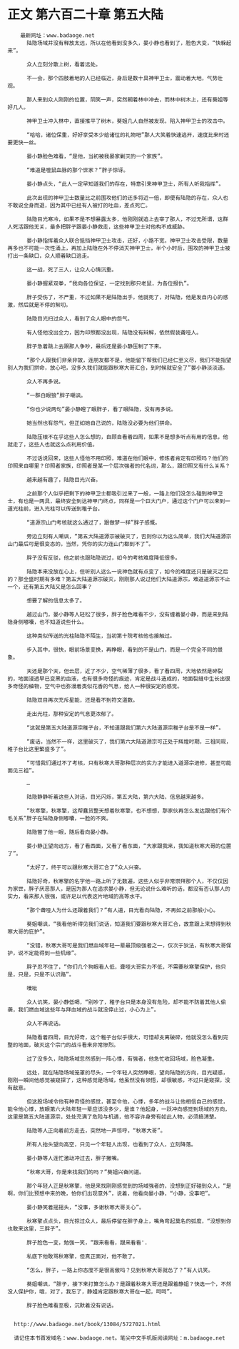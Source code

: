 # 正文 第六百二十章 第五大陆
        最新网址：www.badaoge.net
          陆隐场域并没有释放太远，所以在他看到没多久，晏小静也看到了，脸色大变，“快躲起来”。
      
          众人立刻分散上树，看着远处。
      
          不一会，那个四肢着地的人已经临近，身后是数十具神甲卫士，震动着大地，气势壮观。
      
          那人来到众人刚刚的位置，阴笑一声，突然朝着林中冲去，而林中树木上，还有葵姐等好几人。
      
          神甲卫士冲入林中，直接推平了树木，葵姐几人自然被发现，陷入神甲卫士的攻击中。
      
          “哈哈，诸位保重，好好享受本少给诸位的礼物吧”那人大笑着快速逃开，速度比来时还要更快一丝。
      
          晏小静脸色难看，“是他，当初被我晏家剿灭的一个家族”。
      
          “难道是噬鼠血脉的那个世家？”胖子惊讶。
      
          晏小静点头，“此人一定早知道我们的存在，特意引来神甲卫士，所有人听我指挥”。
      
          此次出现的神甲卫士数量比之前围攻他们的还多将近一倍，即便有陆隐的存在，众人也不敢说全身而退，因为其中已经有人被打的吐血，差点死亡。
      
          陆隐目光寒冷，如果不是不想暴露太多，他刚刚就追上去宰了那人，不过无所谓，这群人死活跟他无关，最多把胖子跟晏小静救走，这些神甲卫士对他构不成威胁。
      
          晏小静指挥着众人联合抵挡神甲卫士攻击，还好，小路不宽，神甲卫士攻击受限，数量再多也不可能一次性涌上，再加上陆隐在外不停消灭神甲卫士，半个小时后，围攻的神甲卫士被打出一条缺口，众人顺着缺口逃走。
      
          这一战，死了三人，让众人心情沉重。
      
          晏小静握紧双拳，“我向各位保证，一定找到那只老鼠，为各位报仇”。
      
          胖子受伤了，不严重，不过如果不是陆隐出手，他就死了，对陆隐，他是发自内心的感激，然后就是不停的絮叨。
      
          陆隐目光扫过众人，看到了众人眼中的怨气。
      
          有人怪他没出全力，因为印照都没出现，陆隐没有辩解，依然假装聋哑人。
      
          胖子急着跳上去跟那人争吵，最后还是晏小静压制了下来。
      
          “那个人跟我们非亲非故，连朋友都不是，他能留下帮我们已经仁至义尽，我们不能指望别人为我们拼命，放心吧，没多久我们就能跟秋寒大哥汇合，到时候就安全了”晏小静淡淡道。
      
          众人不再多说。
      
          “一群白眼狼”胖子嘲讽。
      
          “你也少说两句”晏小静瞪了眼胖子，看了眼陆隐，没有再多说。
      
          她当然也有怨气，但正如她自己说的，陆隐没必要为他们拼命。
      
          陆隐压根不在乎这些人怎么想的，自顾自看着四周，如果不是想多听点有用的信息，他就走了，这些人也就这么点利用价值。
      
          不过话说回来，这些人怪他不用印照，难道在他们眼中，修炼者肯定有印照吗？他们的印照来自哪里？印照者家族，印照者是某一个层次强者的代名词，那么，跟印照又有什么关系？
      
          越来越有趣了，陆隐目光兴奋。
      
          之前那个人似乎把剩下的神甲卫士都吸引过来了一般，一路上他们没怎么碰到神甲卫士，有也是一两具，最终安全到达神甲门终点，同样是一个巨大门户，通过这个门户可以来到一道光柱前，进入光柱可以传送到稚子台。
      
          “道源宗山门考核就这么通过了，跟做梦一样”胖子感慨。
      
          旁边立刻有人嘲讽，“第五大陆道源宗被破灭了，否则你以为这么简单，我们大陆道源宗山门最后可是很变态的，当然，凭你的实力连山门都到不了”。
      
          胖子没有反驳，他之前也跟陆隐说过，如今的考核难度降低很多。
      
          陆隐本来没放在心上，但听别人这么一说神色就有点变了，如今的难度还只是破灭之后的？那全盛时期有多难？第五大陆道源宗破灭，刚刚那人说过他们大陆道源宗，难道道源宗不止一个，还有第五大陆又是怎么回事？
      
          想要了解的信息太多了。
      
          越过山门，晏小静等人轻松了很多，胖子脸色难看不少，没有缠着晏小静，而是来到陆隐身侧嘟囔，也不知道说些什么。
      
          这种类似传送的光柱陆隐不陌生，当初第十院考核他也接触过。
      
          步入其中，很快，眼前场景变换，再睁眼，看到的不是山门，而是一个完全不同的景象。
      
          天还是那个天，但云层，近了不少，空气稀薄了很多，看了看四周，大地依然是碎裂的，地面浸透早已变黑的血液，也有很多奇怪的痕迹，肯定是战斗造成的，地面裂缝中生长出很多奇怪的植物，空气中也弥漫着类似花香的气息，给人一种很安定的感觉。
      
          陆隐双目再次充斥星能，还是看不到符文道数。
      
          走出光柱，那种安定的气息更浓郁了。
      
          “这就是第五大陆道源宗稚子台，不知道跟我们第六大陆道源宗稚子台是不是一样”。
      
          “废话，当然不一样，这里破灭了，我们第六大陆道源宗可正处于辉煌时期，三祖同现，稚子台比这里繁盛多了”。
      
          “可惜我们通过不了考核，只有秋寒大哥那种层次的实力才能进入道源宗进修，甚至可能面见三祖”。
      
          …
      
          陆隐静静听着这些人对话，目光闪烁，第五大陆，第六大陆，信息越来越多。
      
          “秋寒擎，秋寒擎，这帮蠢货整天想着秋寒擎，也不想想，那家伙再怎么发达跟他们有个毛关系”胖子在陆隐身侧嘟囔，一脸的不爽。
      
          陆隐瞥了他一眼，随后看向晏小静。
      
          晏小静正望向远方，看了看西面，又看了看东面，“大家跟我来，我知道秋寒大哥的位置了”。
      
          “太好了，终于可以跟秋寒大哥汇合了”众人兴奋。
      
          陆隐好奇，秋寒擎的名字他一路上听了无数遍，这些人似乎非常崇拜那个人，不仅仅因为家世，胖子厌恶那人，是因为那人在追求晏小静，但无论说什么难听的话，都没有否认那人的实力，看来那人很强，或许足以代表这片地域的高等水平。
      
          “那个聋哑人为什么还跟着我们？”有人道，目光看向陆隐，不再如之前那般小心。
      
          葵姐嘲讽，“我看他听得见我们说话，知道我们要跟秋寒大哥汇合，故意跟上来想得到秋寒大哥的庇护”。
      
          “没错，秋寒大哥可是我们燃血域年轻一辈最顶级强者之一，仅次于狄法，有秋寒大哥保护，说不定能得到一些机缘”。
      
          胖子忍不住了，“你们几个狗眼看人低，聋哑大哥实力不低，不需要秋寒擎保护，他只是，只是，只是不认识路”。
      
          噗呲
      
          众人讥笑，晏小静低喝，“别吵了，稚子台只是本身没有危险，却不能不防着其他人偷袭，我们燃血域这些年与拜血域的战斗就没停止过，小心为上”。
      
          众人不再说话。
      
          陆隐看着四周，目光好奇，这个稚子台似乎很大，可惜却支离破碎，他就没怎么看到完整的地面，破灭这个宗门的战斗看来非常惨烈。
      
          过了没多久，陆隐场域忽然感到一阵心悸，有强者，他急忙收回场域，脸色凝重。
      
          远处，就在陆隐场域笼罩的尽头，一个年轻人突然睁眼，望向陆隐的方向，目光疑惑，刚刚一瞬间他感觉被窥探了，这种感觉是场域，他虽然没有领悟，却很敏感，不过只是窥探，没有敌意。
      
          但这股场域令他有种奇怪的感觉，甚至令他，心悸，多年的战斗让他相信自己的感觉，能令他心悸，放眼第六大陆年轻一辈应该没多少，是谁？他起身，一跃冲向感觉到场域的方向，这里是第五大陆道源宗，处处充满了危险与机遇，他不容许身旁有如此人物，必须搞清楚。
      
          陆隐等人正向着前方走去，突然地一声惊呼，“秋寒大哥”。
      
          所有人抬头望向高空，只见一个年轻人出现，也看到了众人，立刻降落。
      
          晏小静等人连忙激动冲过去，胖子撇嘴。
      
          “秋寒大哥，你是来找我们的吗？”葵姐兴奋问道。
      
          那个年轻人正是秋寒擎，他是来找刚刚感觉到的场域强者的，没想到正好碰到众人，“是啊，你们比预想中来的晚，怕你们出现意外”，说着，他看向晏小静，“小静，没事吧”。
      
          晏小静笑着摇摇头，“没事，多谢秋寒大哥关心”。
      
          秋寒擎点点头，目光掠过众人，最后停留在胖子身上，嘴角弯起莫名的弧度，“没想到你也敢来这里，三胖子”。
      
          胖子脸色一变，勉强一笑，“跟来看看，跟来看看'.
      
          私底下他敢骂秋寒擎，但真正面对，他不敢了。
      
          “怎么，胖子，一路上你态度不是很高傲吗？见到秋寒大哥就怂了？”有人讥笑。
      
          葵姐嘲讽，“胖子，接下来打算怎么办？是跟着秋寒大哥还是跟着静姐？快选一个，不然没人保护你，哦，对了，我忘了，静姐肯定跟秋寒大哥在一起，呵呵”。
      
          胖子脸色难看至极，沉默着没有说话。
      
      
      http://www.badaoge.net/book/13084/5727021.html
      
      请记住本书首发域名：www.badaoge.net。笔尖中文手机版阅读网址：m.badaoge.net